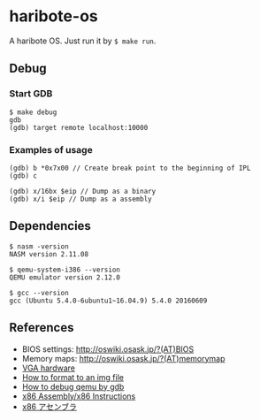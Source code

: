 # haribote-os
A haribote OS. Just run it by `$ make run`.


## Debug

### Start GDB
```
$ make debug
gdb
(gdb) target remote localhost:10000
```

### Examples of usage
```
(gdb) b *0x7x00 // Create break point to the beginning of IPL
(gdb) c

(gdb) x/16bx $eip // Dump as a binary
(gdb) x/i $eip // Dump as a assembly
```

## Dependencies
```
$ nasm -version
NASM version 2.11.08

$ qemu-system-i386 --version
QEMU emulator version 2.12.0

$ gcc --version
gcc (Ubuntu 5.4.0-6ubuntu1~16.04.9) 5.4.0 20160609
```

## References
- BIOS settings: http://oswiki.osask.jp/?(AT)BIOS
- Memory maps: http://oswiki.osask.jp/?(AT)memorymap
- [VGA hardware](https://wiki.osdev.org/VGA_Hardware)
- [How to format to an img file](http://bttb.s1.valueserver.jp/wordpress/blog/2017/11/25/makeos-3-1/)
- [How to debug qemu by gdb](http://bttb.s1.valueserver.jp/wordpress/blog/2017/12/06/makeos-3-2/)
- [x86 Assembly/x86 Instructions](https://en.wikibooks.org/wiki/X86_Assembly/X86_Instructions)
- [x86 アセンブラ](https://ja.wikibooks.org/wiki/X86%E3%82%A2%E3%82%BB%E3%83%B3%E3%83%96%E3%83%A9)
